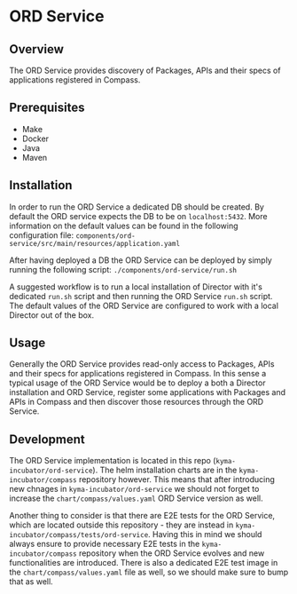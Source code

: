 # ORD Service


## Overview

The ORD Service provides discovery of Packages, APIs and their specs of applications registered in Compass.

## Prerequisites

- Make
- Docker
- Java
- Maven

## Installation

In order to run the ORD Service a dedicated DB should be created. By default the ORD service expects
the DB to be on `localhost:5432`. More information on the default values can be found in the following
configuration file: `components/ord-service/src/main/resources/application.yaml`

After having deployed a DB the ORD Service can be deployed by simply running the following script:
`./components/ord-service/run.sh`

A suggested workflow is to run a local installation of Director with it's dedicated `run.sh` script
and then running the ORD Service `run.sh` script. The default values of the ORD Service
are configured to work with a local Director out of the box.

## Usage

Generally the ORD Service provides read-only access to Packages, APIs and their specs for applications
registered in Compass. In this sense a typical usage of the ORD Service would be to
deploy a both a Director installation and ORD Service, register some applications with Packages and APIs
in Compass and then discover those resources through the ORD Service.

## Development

The ORD Service implementation is located in this repo (`kyma-incubator/ord-service`). The helm installation charts
are in the `kyma-incubator/compass` repository however. This means that after introducing new chnages
in `kyma-incubator/ord-service` we should not forget to increase the `chart/compass/values.yaml` ORD Service version
as well.

Another thing to consider is that there are E2E tests for the ORD Service, which are located outside this repository - they are instead in
`kyma-incubator/compass/tests/ord-service`. Having this in mind we should always ensure
to provide necessary E2E tests in the `kyma-incubator/compass` repository when the
ORD Service evolves and new functionalities are introduced. There is also a dedicated
E2E test image in the `chart/compass/values.yaml` file as well, so we should make sure to bump that as well.